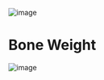
![image](https://github.com/mekjh12/RiggedModel/assets/122244587/08f3b56e-c195-42b0-8f37-cd9774f776b9)

# Bone Weight
![image](https://github.com/mekjh12/RiggedModel/assets/122244587/314673e7-6648-4956-ab53-47f2c60c7a19)
